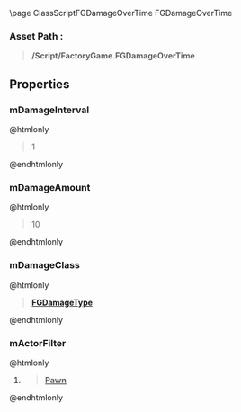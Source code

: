 \page ClassScriptFGDamageOverTime FGDamageOverTime
### Asset Path :
<b><blockquote>/Script/FactoryGame.FGDamageOverTime</blockquote></b>
## Properties

### mDamageInterval
@htmlonly
<blockquote>1</blockquote>
@endhtmlonly

### mDamageAmount
@htmlonly
<blockquote>10</blockquote>
@endhtmlonly

### mDamageClass
@htmlonly
<b><a href="_class_script_f_g_damage_type.html"><blockquote>FGDamageType</blockquote></a></b>
@endhtmlonly

### mActorFilter
@htmlonly
<ol>
<li>
<b><a href="_class_script_pawn.html"><blockquote>Pawn</blockquote></a></b>
</li>
</ol>
@endhtmlonly

